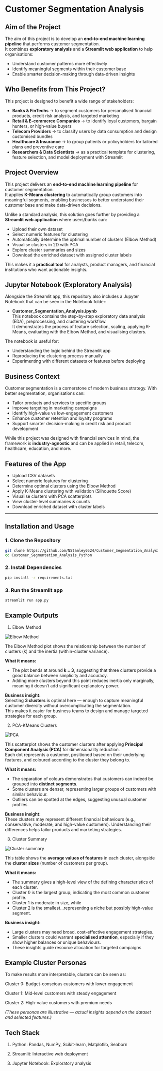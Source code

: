 # Customer Segmentation Analysis


## Aim of the Project 

The aim of this project is to develop an **end-to-end machine learning pipeline** that performs customer segmentation.  
It combines **exploratory analysis** and a **Streamlit web application** to help organisations:  
- Understand customer patterns more effectively  
- Identify meaningful segments within their customer base  
- Enable smarter decision-making through data-driven insights  




## Who Benefits from This Project?  
This project is designed to benefit a wide range of stakeholders:  

- **Banks & FinTechs** → to segment customers for personalised financial products, credit risk analysis, and targeted marketing  
- **Retail & E-commerce Companies** → to identify loyal customers, bargain hunters, or high-value buyers  
- **Telecom Providers** → to classify users by data consumption and design customised bundles  
- **Healthcare & Insurance** → to group patients or policyholders for tailored plans and preventive care  
- **Researchers & Data Scientists** → as a practical template for clustering, feature selection, and model deployment with Streamlit  




## Project Overview
This project delivers an **end-to-end machine learning pipeline** for customer segmentation.  
It applies **K-Means clustering** to automatically group customers into meaningful segments, enabling businesses to better understand their customer base and make data-driven decisions.  


Unlike a standard analysis, this solution goes further by providing a **Streamlit web application** where users/banks can:  
- Upload their own dataset  
- Select numeric features for clustering  
- Automatically determine the optimal number of clusters (Elbow Method)  
- Visualise clusters in 2D with PCA  
- Explore cluster summaries and sizes  
- Download the enriched dataset with assigned cluster labels  

This makes it a **practical tool** for analysts, product managers, and financial institutions who want actionable insights.  



## Jupyter Notebook (Exploratory Analysis)  
Alongside the Streamlit app, this repository also includes a Jupyter Notebook that can be seen in the Notebook folder:  

- **Customer_Segmentation_Analysis.ipynb**  
  This notebook contains the step-by-step exploratory data analysis (EDA), preprocessing, and clustering workflow.  
  It demonstrates the process of feature selection, scaling, applying K-Means, evaluating with the Elbow Method, and visualising clusters.  

The notebook is useful for:  
- Understanding the logic behind the Streamlit app  
- Reproducing the clustering process manually  
- Experimenting with different datasets or features before deploying  



## Business Context  
Customer segmentation is a cornerstone of modern business strategy. With better segmentation, organisations can:  
- Tailor products and services to specific groups  
- Improve targeting in marketing campaigns  
- Identify high-value vs low-engagement customers  
- Enhance customer retention and loyalty programs  
- Support smarter decision-making in credit risk and product development  

While this project was designed with financial services in mind, the framework is **industry-agnostic** and can be applied in retail, telecom, healthcare, education, and more.  



## Features of the App  

-  Upload CSV datasets  
-  Select numeric features for clustering  
-  Determine optimal clusters using the Elbow Method  
-  Apply K-Means clustering with validation (Silhouette Score)  
-  Visualise clusters with PCA scatterplots  
-  View cluster-level summaries & counts  
-  Download enriched dataset with cluster labels  

---

## Installation and Usage


### 1. Clone the Repository

```bash
git clone https://github.com/NStanley0524/Customer_Segmentation_Analysis_Python.git
cd Customer_Segmentation_Analysis_Python
```


### 2. Install Dependencies

```bash
pip install -r requirements.txt
```

### 3. Run the Streamlit app

```bash
streamlit run app.py
```


## Example Outputs

1.  Elbow Method

![Elbow Method](Visuals/Elbow_method.png)


The Elbow Method plot shows the relationship between the number of clusters (k) and the inertia (within-cluster variance).  

**What it means:**  
- The plot bends at around **k = 3**, suggesting that three clusters provide a good balance between simplicity and accuracy.  
- Adding more clusters beyond this point reduces inertia only marginally, meaning it doesn’t add significant explanatory power.  

**Business insight:**  
Selecting **3 clusters** is optimal here — enough to capture meaningful customer diversity without overcomplicating the segmentation.  
This makes it easier for business teams to design and manage targeted strategies for each group. 



2. PCA-KMeans Clusters

![PCA](Visuals/Streamlit_cluster.png)


This scatterplot shows the customer clusters after applying **Principal Component Analysis (PCA)** for dimensionality reduction.  
Each dot represents a customer, positioned based on their underlying features, and coloured according to the cluster they belong to.  

**What it means:**  
- The separation of colours demonstrates that customers can indeed be grouped into **distinct segments**.  
- Some clusters are denser, representing larger groups of customers with similar behaviour.  
- Outliers can be spotted at the edges, suggesting unusual customer profiles.  

**Business insight:**  
These clusters may represent different financial behaviours (e.g., conservative, moderate, and high-value customers). Understanding their differences helps tailor products and marketing strategies.


3. Cluster Summary

![Cluster summary](Visuals/Streamlit_analysis.png)


This table shows the **average values of features** in each cluster, alongside the **cluster sizes** (number of customers per group).  

**What it means:**  
- The summary gives a high-level view of the defining characteristics of each cluster.  
- Cluster 0 is the largest group, indicating the most common customer profile.  
- Cluster 1 is moderate in size, while 
- Cluster 2 is the smallest...representing a niche but possibly high-value segment.  

**Business insight:**  
- Large clusters may need broad, cost-effective engagement strategies.  
- Smaller clusters could warrant **specialised attention**, especially if they show higher balances or unique behaviours.  
- These insights guide resource allocation for targeted campaigns.  



## Example Cluster Personas

To make results more interpretable, clusters can be seen as:

Cluster 0: Budget-conscious customers with lower engagement

Cluster 1: Mid-level customers with steady engagement

Cluster 2: High-value customers with premium needs

*(These personas are illustrative — actual insights depend on the dataset and selected features.)*


## Tech Stack

1. Python: Pandas, NumPy, Scikit-learn, Matplotlib, Seaborn

2. Streamlit: Interactive web deployment

3. Jupyter Notebook: Exploratory analysis





